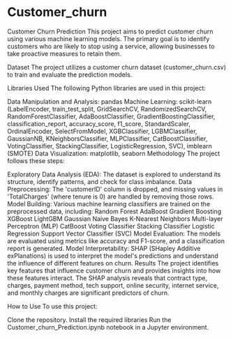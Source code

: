 # Customer_churn
Customer Churn Prediction
This project aims to predict customer churn using various machine learning models. The primary goal is to identify customers who are likely to stop using a service, allowing businesses to take proactive measures to retain them.

Dataset
The project utilizes a customer churn dataset (customer_churn.csv) to train and evaluate the prediction models.

Libraries Used
The following Python libraries are used in this project:

Data Manipulation and Analysis: pandas
Machine Learning: scikit-learn (LabelEncoder, train_test_split, GridSearchCV, RandomizedSearchCV, RandomForestClassifier, AdaBoostClassifier, GradientBoostingClassifier, classification_report, accuracy_score, f1_score, StandardScaler, OrdinalEncoder, SelectFromModel, XGBClassifier, LGBMClassifier, GaussianNB, KNeighborsClassifier, MLPClassifier, CatBoostClassifier, VotingClassifier, StackingClassifier, LogisticRegression, SVC), imblearn (SMOTE)
Data Visualization: matplotlib, seaborn
Methodology
The project follows these steps:

Exploratory Data Analysis (EDA): The dataset is explored to understand its structure, identify patterns, and check for class imbalance.
Data Preprocessing: The 'customerID' column is dropped, and missing values in 'TotalCharges' (where tenure is 0) are handled by removing those rows.
Model Building: Various machine learning classifiers are trained on the preprocessed data, including:
Random Forest
AdaBoost
Gradient Boosting
XGBoost
LightGBM
Gaussian Naive Bayes
K-Nearest Neighbors
Multi-layer Perceptron (MLP)
CatBoost
Voting Classifier
Stacking Classifier
Logistic Regression
Support Vector Classifier (SVC)
Model Evaluation: The models are evaluated using metrics like accuracy and F1-score, and a classification report is generated.
Model Interpretability: SHAP (SHapley Additive exPlanations) is used to interpret the model's predictions and understand the influence of different features on churn.
Results
The project identifies key features that influence customer churn and provides insights into how these features interact. The SHAP analysis reveals that contract type, charges, payment method, tech support, online security, internet service, and monthly charges are significant predictors of churn.

How to Use
To use this project:

Clone the repository.
Install the required libraries 
Run the Customer_churn_Prediction.ipynb notebook in a Jupyter environment.
